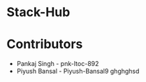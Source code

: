 
# Stack-Hub

# Contributors
- Pankaj Singh - pnk-Itoc-892
- Piyush Bansal - Piyush-Bansal9
ghghghsd